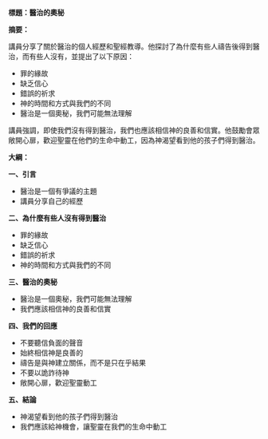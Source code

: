 **標題：醫治的奧秘**

**摘要：**

講員分享了關於醫治的個人經歷和聖經教導。他探討了為什麼有些人禱告後得到醫治，而有些人沒有，並提出了以下原因：

* 罪的緣故
* 缺乏信心
* 錯誤的祈求
* 神的時間和方式與我們的不同
* 醫治是一個奧秘，我們可能無法理解

講員強調，即使我們沒有得到醫治，我們也應該相信神的良善和信實。他鼓勵會眾敞開心扉，歡迎聖靈在他們的生命中動工，因為神渴望看到他的孩子們得到醫治。

**大綱：**

**一、引言**
* 醫治是一個有爭議的主題
* 講員分享自己的經歷

**二、為什麼有些人沒有得到醫治**
* 罪的緣故
* 缺乏信心
* 錯誤的祈求
* 神的時間和方式與我們的不同

**三、醫治的奧秘**
* 醫治是一個奧秘，我們可能無法理解
* 我們應該相信神的良善和信實

**四、我們的回應**
* 不要聽信負面的聲音
* 始終相信神是良善的
* 禱告是與神建立關係，而不是只在乎結果
* 不要以詭詐待神
* 敞開心扉，歡迎聖靈動工

**五、結論**
* 神渴望看到他的孩子們得到醫治
* 我們應該給神機會，讓聖靈在我們的生命中動工